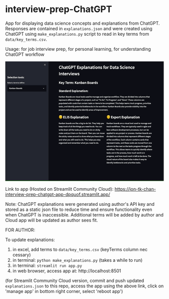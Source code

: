 # interview-prep-ChatGPT
App for displaying data science concepts and explanations from ChatGPT. Responses are contained in `explanations.json` and were created using ChatGPT using `make_explanations.py` script to read in key terms from `data/key_terms.csv`.

Usage: for job interview prep, for personal learning, for understanding ChatGPT workflow

![](https://github.com/jon-tk-chan/interview-prep-ChatGPT/blob/main/media/demo.gif)

Link to app (Hosted on Streamlit Community Cloud): https://jon-tk-chan-interview-prep-chatgpt-app-dpquof.streamlit.app/

Note: ChatGPT explanations were generated using author's API key and stored as a static json file to reduce time and ensure functionality even when ChatGPT is inaccessible. Additional terms will be added by author and Cloud app will be updated as author sees fit.

FOR AUTHOR: 

To update explanations:

1. in excel, add terms to `data/key_terms.csv` (keyTerms column nec cessary)
2. in terminal: `python make_explanations.py` (takes a while to run)
3. in terminal: `streamlit run app.py` 
4. in web browser, access app at: http://localhost:8501

(for Streamlit Community Cloud version, commit and push updated `explanations.json` to this repo, access the app using the above link, click on 'manage app' in bottom right corner, select 'reboot app')